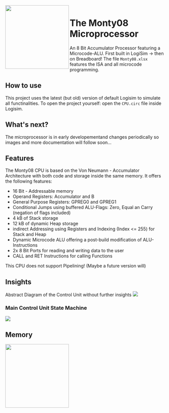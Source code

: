 
<img align="left" src="https://github.com/timmy0811/Monty08/blob/Projects/logo.png" width="200" height="200">

# The Monty08 Microprocessor
An 8 Bit Accumulator Processor featuring a Microcode-ALU. First built in LogiSim -> then on Breadboard! The file ```Monty08.xlsx``` features the ISA and all microcode programming.

## How to use
This project uses the latest (but old) version of default Logisim to simulate all functinalities. To open the project yourself: open the ```CPU.circ``` file inside Logisim.

## What's next?
The microprocessor is in early developementand changes periodically so images and more documentation will follow soon...

## Features
The Monty08 CPU is based on the Von Neumann - Accumulator Architecture with both code and storage inside the same memory. It offers the following features:
- 16 Bit - Addressable memory
- Operand Registers: Accumulator and B
- General Purpose Registers: GPREG0 and GPREG1
- Conditional Jumps using buffered ALU-Flags: Zero, Equal an Carry (negation of flags included)
- 4 kB of Stack storage
- 12 kB of dynamic Heap storage
- indirect Addressing using Registers and Indexing (Index <= 255) for Stack and Heap
- Dynamic Microcode ALU offering a post-build modification of ALU-Instructions
- 2x 8 Bit Ports for reading and writing data to the user
- CALL and RET Instructions for calling Functions

This CPU does not support Pipelining! (Maybe a future version will)

## Insights
Abstract Diagram of the Control Unit without further insights
<img src="https://github.com/timmy0811/Monty08/blob/Projects/img.png">
### Main Control Unit State Machine
<img src="https://github.com/timmy0811/Monty08/blob/Projects/img1.png">

## Memory
<img src="https://github.com/timmy0811/Monty08/blob/Projects/img2.png" width=200>
